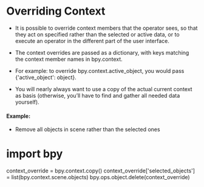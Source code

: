 # Overriding Context
- It is possible to override context members that the operator sees, so that they act on specified rather than the selected or active data, or to execute an operator in the different part of the user interface.
- The context overrides are passed as a dictionary, with keys matching the context member names in bpy.context.  
- For example: to override bpy.context.active_object, you would pass {'active_object': object}.  

- You will nearly always want to use a copy of the actual current context as basis (otherwise, you’ll have to find and gather all needed data yourself).  
#### Example:  
- Remove all objects in scene rather than the selected ones
# import bpy
context_override = bpy.context.copy()
context_override['selected_objects'] = list(bpy.context.scene.objects)
bpy.ops.object.delete(context_override)